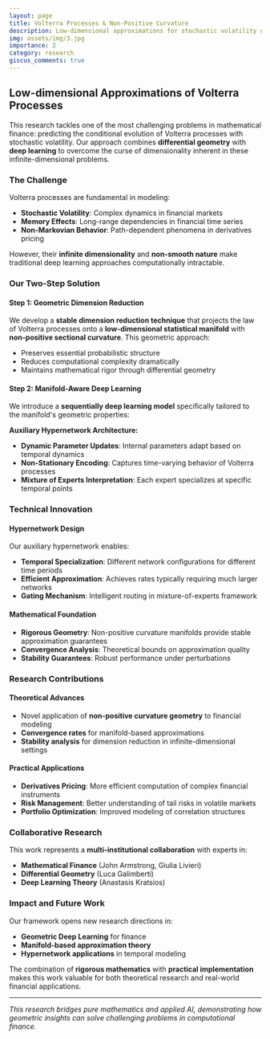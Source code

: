 ```yaml
---
layout: page
title: Volterra Processes & Non-Positive Curvature
description: Low-dimensional approximations for stochastic volatility using differential geometry
img: assets/img/3.jpg
importance: 2
category: research
giscus_comments: true
---
```


## Low-dimensional Approximations of Volterra Processes

This research tackles one of the most challenging problems in mathematical finance: predicting the conditional evolution of Volterra processes with stochastic volatility. Our approach combines **differential geometry** with **deep learning** to overcome the curse of dimensionality inherent in these infinite-dimensional problems.

### The Challenge

Volterra processes are fundamental in modeling:
- **Stochastic Volatility**: Complex dynamics in financial markets
- **Memory Effects**: Long-range dependencies in financial time series  
- **Non-Markovian Behavior**: Path-dependent phenomena in derivatives pricing

However, their **infinite dimensionality** and **non-smooth nature** make traditional deep learning approaches computationally intractable.

### Our Two-Step Solution

#### Step 1: Geometric Dimension Reduction
We develop a **stable dimension reduction technique** that projects the law of Volterra processes onto a **low-dimensional statistical manifold** with **non-positive sectional curvature**. This geometric approach:

- Preserves essential probabilistic structure
- Reduces computational complexity dramatically
- Maintains mathematical rigor through differential geometry

#### Step 2: Manifold-Aware Deep Learning
We introduce a **sequentially deep learning model** specifically tailored to the manifold's geometric properties:

**Auxiliary Hypernetwork Architecture:**
- **Dynamic Parameter Updates**: Internal parameters adapt based on temporal dynamics
- **Non-Stationary Encoding**: Captures time-varying behavior of Volterra processes
- **Mixture of Experts Interpretation**: Each expert specializes at specific temporal points

### Technical Innovation

#### Hypernetwork Design
Our auxiliary hypernetwork enables:
- **Temporal Specialization**: Different network configurations for different time periods
- **Efficient Approximation**: Achieves rates typically requiring much larger networks
- **Gating Mechanism**: Intelligent routing in mixture-of-experts framework

#### Mathematical Foundation
- **Rigorous Geometry**: Non-positive curvature manifolds provide stable approximation guarantees
- **Convergence Analysis**: Theoretical bounds on approximation quality
- **Stability Guarantees**: Robust performance under perturbations

### Research Contributions

#### Theoretical Advances
- Novel application of **non-positive curvature geometry** to financial modeling
- **Convergence rates** for manifold-based approximations
- **Stability analysis** for dimension reduction in infinite-dimensional settings

#### Practical Applications
- **Derivatives Pricing**: More efficient computation of complex financial instruments
- **Risk Management**: Better understanding of tail risks in volatile markets
- **Portfolio Optimization**: Improved modeling of correlation structures

### Collaborative Research

This work represents a **multi-institutional collaboration** with experts in:
- **Mathematical Finance** (John Armstrong, Giulia Livieri)
- **Differential Geometry** (Luca Galimberti)  
- **Deep Learning Theory** (Anastasis Kratsios)

### Impact and Future Work

Our framework opens new research directions in:
- **Geometric Deep Learning** for finance
- **Manifold-based approximation theory**
- **Hypernetwork applications** in temporal modeling

The combination of **rigorous mathematics** with **practical implementation** makes this work valuable for both theoretical research and real-world financial applications.

---

*This research bridges pure mathematics and applied AI, demonstrating how geometric insights can solve challenging problems in computational finance.*

